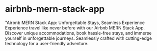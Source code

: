 # airbnb-mern-stack-app
"Airbnb MERN Stack App: Unforgettable Stays, Seamless Experience  Experience travel like never before with our Airbnb MERN Stack App. Discover unique accommodations, book hassle-free stays, and immerse yourself in unforgettable journeys. Seamlessly crafted with cutting-edge technology for a user-friendly adventure. 
